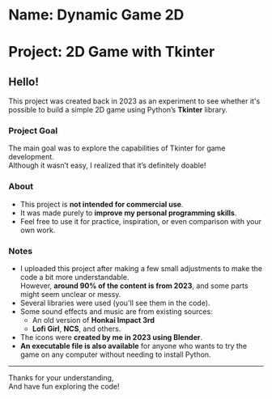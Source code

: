 # Name: Dynamic Game 2D
# Project: 2D Game with Tkinter

## Hello!

This project was created back in 2023 as an experiment to see whether it's possible to build a simple 2D game using Python’s **Tkinter** library.

### Project Goal

The main goal was to explore the capabilities of Tkinter for game development.  
Although it wasn’t easy, I realized that it’s definitely doable!

### About

- This project is **not intended for commercial use**.
- It was made purely to **improve my personal programming skills**.
- Feel free to use it for practice, inspiration, or even comparison with your own work.

### Notes

- I uploaded this project after making a few small adjustments to make the code a bit more understandable.  
  However, **around 90% of the content is from 2023**, and some parts might seem unclear or messy.
- Several libraries were used (you'll see them in the code).
- Some sound effects and music are from existing sources:
  - An old version of **Honkai Impact 3rd**
  - **Lofi Girl**, **NCS**, and others.
- The icons were **created by me in 2023 using Blender**.
- **An executable file is also available** for anyone who wants to try the game on any computer without needing to install Python.

---

Thanks for your understanding,  
And have fun exploring the code!
